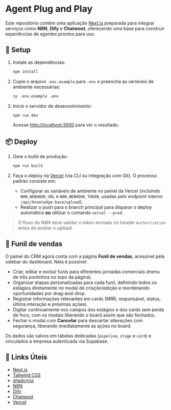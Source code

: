 # Agent Plug and Play

Este repositório contém uma aplicação [Next.js](https://nextjs.org/) preparada para integrar serviços como **N8N**, **Dify** e **Chatwoot**, oferecendo uma base para construir experiências de agentes prontos para uso.

## 🚀 Setup

1. Instale as dependências:

   ```bash
   npm install
   ```

2. Copie o arquivo `.env.example` para `.env` e preencha as variáveis de ambiente necessárias:

   ```bash
   cp .env.example .env
   ```

3. Inicie o servidor de desenvolvimento:

   ```bash
   npm run dev
   ```

   Acesse [http://localhost:3000](http://localhost:3000) para ver o resultado.

## 📦 Deploy

1. Gere o build de produção:

   ```bash
   npm run build
   ```

2. Faça o deploy na [Vercel](https://vercel.com/) (via CLI ou integração com Git). O processo padrão consiste em:
   - Configurar as variáveis de ambiente no painel da Vercel (incluindo `N8N_WEBHOOK_URL` e `N8N_WEBHOOK_TOKEN`, usadas pelo endpoint interno `/api/knowledge-base/upload`).
   - Realizar o push para o branch principal para disparar o deploy automático **ou** utilizar o comando `vercel --prod`.

> O fluxo do N8N deve validar o token enviado no header `Authorization` antes de aceitar o upload.

## 🧭 Funil de vendas

O painel do CRM agora conta com a página **Funil de vendas**, acessível pela sidebar do dashboard. Nela é possível:

- Criar, editar e excluir funis para diferentes jornadas comerciais (menu de três pontinhos no topo da página).
- Organizar etapas personalizadas para cada funil, definindo todos os estágios diretamente no modal de criação/edição e reordenando oportunidades por drag-and-drop.
- Registrar informações relevantes em cards (MRR, responsável, status, última interação e próximas ações).
- Digitar continuamente nos campos dos estágios e dos cards sem perda de foco, com os modais liberando o board assim que são fechados.
- Fechar o modal com **Cancelar** para descartar alterações com segurança, liberando imediatamente as ações no board.

Os dados são salvos em tabelas dedicadas (`pipeline`, `stage` e `card`) e vinculados à empresa autenticada via Supabase.

## 🔗 Links Úteis

- [Next.js](https://nextjs.org/docs)
- [Tailwind CSS](https://tailwindcss.com/)
- [shadcn/ui](https://ui.shadcn.com/)
- [N8N](https://n8n.io/)
- [Dify](https://dify.ai/)
- [Chatwoot](https://www.chatwoot.com/)
- [Vercel](https://vercel.com/)


